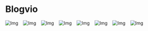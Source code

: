 # Blogvio

![Img](https://imgur.com/kqhTy2d.png) &nbsp;&nbsp;
![Img](https://imgur.com/bI4ZiEi.png) &nbsp;&nbsp;
![Img](https://imgur.com/TcM3vLB.png) &nbsp;&nbsp;
![Img](https://imgur.com/N8GAbYS.png) &nbsp;&nbsp;
![Img](https://imgur.com/NECGG1i.png) &nbsp;&nbsp;
![Img](https://imgur.com/uEyS9i2.png) &nbsp;&nbsp;
![Img](https://imgur.com/kKcvp7l.png) &nbsp;&nbsp;
![Img](https://imgur.com/eNPfYk3.png) &nbsp;&nbsp;


